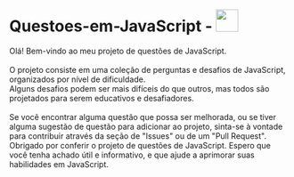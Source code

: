 # Questoes-em-JavaScript - <img src="https://cdn.jsdelivr.net/gh/devicons/devicon/icons/javascript/javascript-original.svg" width="40" height="40" />

Olá! Bem-vindo ao meu projeto de questões de JavaScript.<br>
<br>
O projeto consiste em uma coleção de perguntas e desafios de JavaScript, organizados por nível de dificuldade.<br>
Alguns desafios podem ser mais difíceis do que outros, mas todos são projetados para serem educativos e desafiadores.<br>
<br>
Se você encontrar alguma questão que possa ser melhorada, ou se tiver alguma sugestão de questão para adicionar ao projeto, sinta-se à vontade para contribuir através da seção de "Issues" ou de um "Pull Request". 
<br>
Obrigado por conferir o projeto de questões de JavaScript. Espero que você tenha achado útil e informativo, e que ajude a aprimorar suas habilidades em JavaScript.
